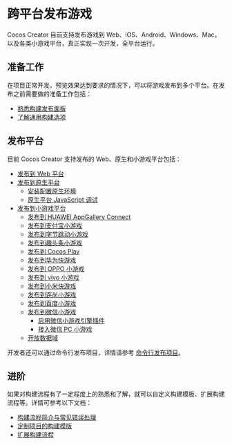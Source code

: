 # 跨平台发布游戏

Cocos Creator 目前支持发布游戏到 Web、iOS、Android、Windows、Mac，以及各类小游戏平台，真正实现一次开发，全平台运行。

## 准备工作

在项目正常开发，预览效果达到要求的情况下，可以将游戏发布到多个平台。在发布之前需要做的准备工作包括：

- [熟悉构建发布面板](build-panel.md)
- [了解通用构建选项](build-options.md)

## 发布平台

目前 Cocos Creator 支持发布的 Web、原生和小游戏平台包括：

- [发布到 Web 平台](publish-web.md)
- [发布到原生平台](native-options.md)
    - [安装配置原生环境](setup-native-development.md)
    - [原生平台 JavaScript 调试](debug-jsb.md)
- [发布到小游戏平台](publish-mini-game.md)
    - [发布到 HUAWEI AppGallery Connect](publish-huawei-agc.md)
    - [发布到支付宝小游戏](publish-alipay-mini-game.md)
    - [发布到字节跳动小游戏](publish-bytedance-mini-game.md)
    - [发布到趣头条小游戏](publish-qtt.md)
    - [发布到 Cocos Play](publish-cocos-play.md)
    - [发布到华为快游戏](publish-huawei-mini-game.md)
    - [发布到 OPPO 小游戏](publish-oppo-mini-game.md)
    - [发布到 vivo 小游戏](publish-vivo-mini-game.md)
    - [发布到小米快游戏](publish-xiaomi-quick-game.md)
    - [发布到连尚小游戏](publish-link-sure.md)
    - [发布到百度小游戏](publish-baidu-mini-game.md)
    - [发布到微信小游戏](publish-wechatgame.md)
        - [启用微信小游戏引擎插件](wechatgame-plugin.md)
        - [接入微信 PC 小游戏](publish-pc-wechatgame.md)
    - [开放数据域](build-open-data-context.md)

开发者还可以通过命令行发布项目，详情请参考 [命令行发布项目](publish-in-command-line.md)。

## 进阶

如果对构建流程有了一定程度上的熟悉和了解，就可以自定义构建模板、扩展构建流程等。详情可参考以下文档：

- [构建流程简介与常见错误处理](build-guide.md)
- [定制项目的构建模版](custom-project-build-template.md)
- [扩展构建流程](custom-build-plugin.md)
